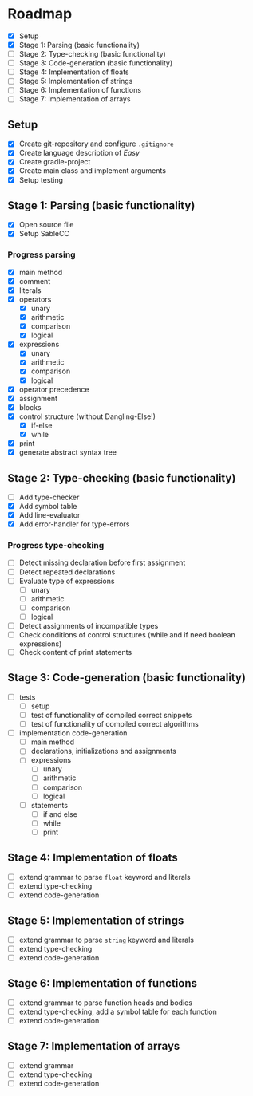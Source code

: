 # Roadmap
- [x] Setup
- [x] Stage 1: Parsing (basic functionality)
- [ ] Stage 2: Type-checking (basic functionality)
- [ ] Stage 3: Code-generation (basic functionality)
- [ ] Stage 4: Implementation of floats
- [ ] Stage 5: Implementation of strings
- [ ] Stage 6: Implementation of functions
- [ ] Stage 7: Implementation of arrays

## Setup
- [x] Create git-repository and configure `.gitignore`
- [x] Create language description of _Easy_
- [x] Create gradle-project
- [x] Create main class and implement arguments
- [x] Setup testing

## Stage 1: Parsing (basic functionality)
- [x] Open source file
- [x] Setup SableCC
### Progress parsing
- [x] main method
- [x] comment
- [x] literals
- [x] operators
  - [x] unary
  - [x] arithmetic
  - [x] comparison
  - [x] logical
- [x] expressions
  - [x] unary
  - [x] arithmetic
  - [x] comparison
  - [x] logical
- [x] operator precedence
- [x] assignment
- [x] blocks
- [x] control structure (without Dangling-Else!)
  - [x] if-else
  - [x] while
- [x] print
- [x] generate abstract syntax tree

## Stage 2: Type-checking (basic functionality)
- [ ] Add type-checker
- [x] Add symbol table
- [x] Add line-evaluator
- [x] Add error-handler for type-errors
### Progress type-checking
- [ ] Detect missing declaration before first assignment
- [ ] Detect repeated declarations
- [ ] Evaluate type of expressions
  - [ ] unary
  - [ ] arithmetic
  - [ ] comparison
  - [ ] logical
- [ ] Detect assignments of incompatible types
- [ ] Check conditions of control structures (while and if need boolean expressions)
- [ ] Check content of print statements

## Stage 3: Code-generation (basic functionality)
- [ ] tests
  - [ ] setup 
  - [ ] test of functionality of compiled correct snippets
  - [ ] test of functionality of compiled correct algorithms
- [ ] implementation code-generation
  - [ ] main method
  - [ ] declarations, initializations and assignments
  - [ ] expressions
    - [ ] unary
    - [ ] arithmetic
    - [ ] comparison
    - [ ] logical
  - [ ] statements
    - [ ] if and else
    - [ ] while
    - [ ] print
    
## Stage 4: Implementation of floats
- [ ] extend grammar to parse `float` keyword and literals
- [ ] extend type-checking
- [ ] extend code-generation

## Stage 5: Implementation of strings
- [ ] extend grammar to parse `string` keyword and literals
- [ ] extend type-checking
- [ ] extend code-generation

## Stage 6: Implementation of functions
- [ ] extend grammar to parse function heads and bodies
- [ ] extend type-checking, add a symbol table for each function
- [ ] extend code-generation

## Stage 7: Implementation of arrays
- [ ] extend grammar
- [ ] extend type-checking
- [ ] extend code-generation
